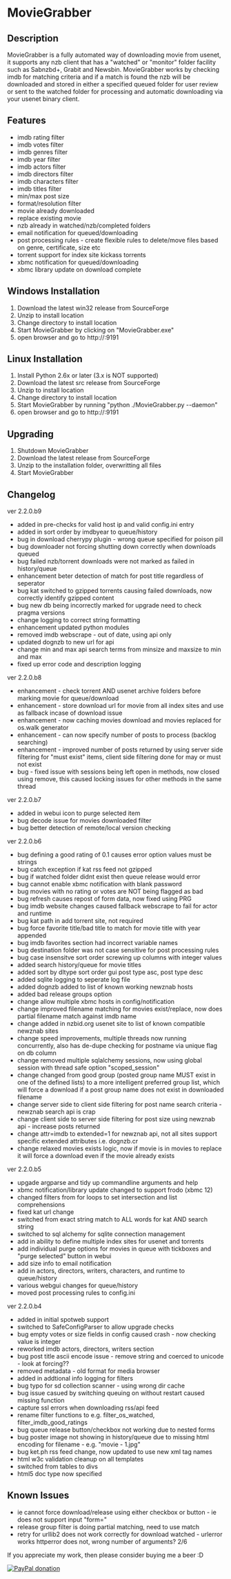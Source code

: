 MovieGrabber
============

Description
-----------
MovieGrabber is a fully automated way of downloading movie from usenet, it supports any nzb client that has a "watched" or "monitor" folder facility such as Sabnzbd+, Grabit and Newsbin. MovieGrabber works by checking imdb for matching criteria and if a match is found the nzb will be downloaded and stored in either a specified queued folder for user review or sent to the watched folder for processing and automatic downloading via your usenet binary client.

Features
--------
- imdb rating filter
- imdb votes filter
- imdb genres filter
- imdb year filter
- imdb actors filter
- imdb directors filter
- imdb characters filter
- imdb titles filter
- min/max post size
- format/resolution filter
- movie already downloaded
- replace existing movie
- nzb already in watched/nzb/completed folders
- email notification for queued/downloading
- post processing rules - create flexible rules to delete/move files based on genre, certificate, size etc
- torrent support for index site kickass torrents
- xbmc notification for queued/downloading
- xbmc library update on download complete

Windows Installation
--------------------
1. Download the latest win32 release from SourceForge
2. Unzip to install location
3. Change directory to install location
4. Start MovieGrabber by clicking on "MovieGrabber.exe"
5. open browser and go to http://<yourip>:9191

Linux Installation
------------------
1. Install Python 2.6x or later (3.x is NOT supported)
2. Download the latest src release from SourceForge
3. Unzip to install location
4. Change directory to install location
5. Start MovieGrabber by running "python ./MovieGrabber.py --daemon"
6. open browser and go to http://<yourip>:9191

Upgrading
---------
1. Shutdown MovieGrabber
2. Download the latest release from SourceForge
3. Unzip to the installation folder, overwritting all files
4. Start MovieGrabber

Changelog
---------
ver 2.2.0.b9
- added in pre-checks for valid host ip and valid config.ini entry
- added in sort order by imdbyear to queue/history
- bug in download cherrypy plugin - wrong queue specified for poison pill
- bug downloader not forcing shutting down correctly when downloads queued
- bug failed nzb/torrent downloads were not marked as failed in history/queue
- enhancement beter detection of match for post title regardless of seperator
- bug kat switched to gzipped torrents causing failed downloads, now correctly identify gzipped content
- bug new db being incorrectly marked for upgrade need to check pragma versions
- change logging to correct string formatting
- enhancement updated python modules
- removed imdb webscrape - out of date, using api only
- updated dognzb to new url for api
- change min and max api search terms from minsize and maxsize to min and max
- fixed up error code and description logging

ver 2.2.0.b8
- enhancement - check torrent AND usenet archive folders before marking movie for queue/download
- enhancement - store download url for movie from all index sites and use as fallback incase of download issue
- enhancement - now caching movies download and movies replaced for os.walk generator
- enhancement - can now specify number of posts to process (backlog searching)
- enhancement - improved number of posts returned by using server side filtering for "must exist" items, client side filtering done for may or must not exist
- bug - fixed issue with sessions being left open in methods, now closed using remove, this caused locking issues for other methods in the same thread

ver 2.2.0.b7
- added in webui icon to purge selected item
- bug decode issue for movies downloaded filter
- bug better detection of remote/local version checking

ver 2.2.0.b6
- bug defining a good rating of 0.1 causes error option values must be strings
- bug catch exception if kat rss feed not gzipped
- bug if watched folder didnt exist then queue release would error
- bug cannot enable xbmc notification with blank password
- bug movies with no rating or votes are NOT being flagged as bad
- bug refresh causes repost of form data, now fixed using PRG
- bug imdb website changes caused fallback webscrape to fail for actor and runtime
- bug kat path in add torrent site, not required
- bug force favorite title/bad title to match for movie title with year appended
- bug imdb favorites section had incorrect variable names
- bug destination folder was not case sensitive for post processing rules
- bug case insensitve sort order screwing up columns with integer values
- added search history/queue for movie titles
- added sort by dltype sort order gui post type asc, post type desc
- added sqlite logging to seperate log file
- added dognzb added to list of known working newznab hosts
- added bad release groups option
- change allow multiple xbmc hosts in config/notification
- change improved filename matching for movies exist/replace, now does partial filename match against imdb name
- change added in nzbid.org usenet site to list of known compatible newznab sites
- change speed improvements, multiple threads now running concurrently, also has de-dupe checking for postname via unique flag on db column
- change removed multiple sqlalchemy sessions, now using global session with thread safe option "scoped_session"
- change changed from good group (posted group name MUST exist in one of the defined lists) to a more intelligent preferred group list, which will force a download if a post group name does not exist in downloaded filename
- change server side to client side filtering for post name search criteria - newznab search api is crap
- change client side to server side filtering for post size using newznab api - increase posts returned
- change attr=imdb to extended=1 for newznab api, not all sites support specific extended attributes i.e. dognzb.cr
- change relaxed movies exists logic, now if movie is in movies to replace it will force a download even if the movie already exists

ver 2.2.0.b5
- upgade argparse and tidy up commandline arguments and help
- xbmc notification/library update changed to support frodo (xbmc 12)
- changed filters from for loops to set intersection and list comprehensions
- fixed kat url change
- switched from exact string match to ALL words for kat AND search string
- switched to sql alchemy for sqlite connection management
- add in ability to define multiple index sites for usenet and torrents
- add individual purge options for movies in queue with tickboxes and "purge selected" button in webui
- add size info to email notification
- add in actors, directors, writers, characters, and runtime to queue/history
- various webgui changes for queue/history
- moved post processing rules to config.ini

ver 2.2.0.b4
- added in initial spotweb support
- switched to SafeConfigParser to allow upgrade checks
- bug empty votes or size fields in config caused crash - now checking value is integer
- reworked imdb actors, directors, writers section
- bug post title ascii encode issue - remove string and coerced to unicode - look at forcing??
- removed metadata - old format for media browser
- added in addtional info logging for filters
- bug typo for sd collection scanner - using wrong dir cache
- bug issue casued by switching queuing on without restart caused missing function
- capture ssl errors when downloading rss/api feed
- rename filter functions to e.g. filter_os_watched, filter_imdb_good_ratings
- bug queue release button/checkbox not working due to nested forms
- bug poster image not showing in history/queue due to missing html encoding for filename - e.g. "movie - 1.jpg"
- bug ket.ph rss feed change, now updated to use new xml tag names
- html w3c validation cleanup on all templates
- switched from tables to divs
- html5 doc type now specified

Known Issues
------------
- ie cannot force download/release using either checkbox or button - ie does not support input "form="
- release group filter is doing partial matching, need to use match
- retry for urllib2 does not work correctly for download watched - urlerror works httperror does not, wrong number of arguments? 2/6

If you appreciate my work, then please consider buying me a beer  :D

[![PayPal donation](https://www.paypal.com/en_US/i/btn/btn_donate_SM.gif)](https://www.paypal.com/cgi-bin/webscr?cmd=_s-xclick&hosted_button_id=H8PWP3RLBDCBQ)
